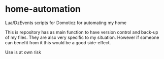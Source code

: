 # home-automation
Lua/DzEvents scripts for Domoticz for automating my home

This is repository has as main function to have version control and back-up of my files. They are also very specific to my situation. However if someone can benefit from it this would be a good side-effect.

Use is at own risk
